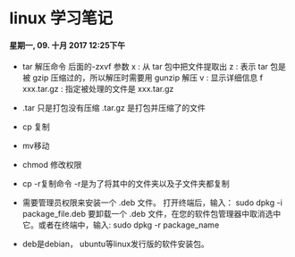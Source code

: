 # linux 学习笔记 #
#### 星期一, 09. 十月 2017 12:25下午 ####

- tar 解压命令 后面的-zxvf 参数
x : 从 tar 包中把文件提取出
z : 表示 tar 包是被 gzip 压缩过的，所以解压时需要用 gunzip 解压
v : 显示详细信息
f xxx.tar.gz :  指定被处理的文件是 xxx.tar.gz

- .tar 只是打包没有压缩 .tar.gz 是打包并压缩了的文件
- cp 复制
- mv移动
- chmod 修改权限
- cp -r复制命令  -r是为了将其中的文件夹以及子文件夹都复制
- 需要管理员权限来安装一个 .deb 文件。 打开终端后，输入：
	sudo dpkg -i package_file.deb 
    要卸载一个 .deb 文件，在您的软件包管理器中取消选中它。或者在终端中，输入:
	sudo dpkg -r package_name
- deb是debian， ubuntu等linux发行版的软件安装包。

